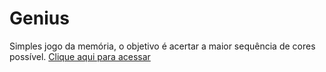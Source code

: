 # Genius
 Simples jogo da memória, o objetivo é acertar a maior sequência de cores possível. <a href="https://artucorreia.github.io/Genius/">Clique aqui para acessar</a>

